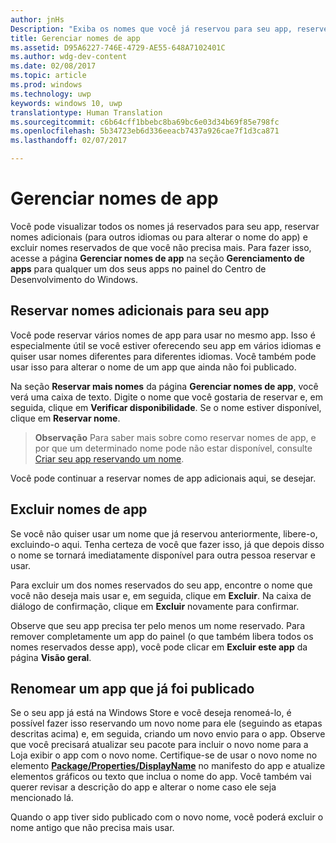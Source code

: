 ```yaml
---
author: jnHs
Description: "Exiba os nomes que você já reservou para seu app, reserve nomes adicionais (para outros idiomas ou para alterar o nome do app) e exclua nomes reservados de que você não precisa mais."
title: Gerenciar nomes de app
ms.assetid: D95A6227-746E-4729-AE55-648A7102401C
ms.author: wdg-dev-content
ms.date: 02/08/2017
ms.topic: article
ms.prod: windows
ms.technology: uwp
keywords: windows 10, uwp
translationtype: Human Translation
ms.sourcegitcommit: c6b64cff1bbebc8ba69bc6e03d34b69f85e798fc
ms.openlocfilehash: 5b34723eb6d336eeacb7437a926cae7f1d3ca871
ms.lasthandoff: 02/07/2017

---
```


# <a name="manage-app-names"></a>Gerenciar nomes de app


Você pode visualizar todos os nomes já reservados para seu app, reservar nomes adicionais (para outros idiomas ou para alterar o nome do app) e excluir nomes reservados de que você não precisa mais. Para fazer isso, acesse a página **Gerenciar nomes de app** na seção **Gerenciamento de apps** para qualquer um dos seus apps no painel do Centro de Desenvolvimento do Windows.

## <a name="reserve-additional-names-for-your-app"></a>Reservar nomes adicionais para seu app

Você pode reservar vários nomes de app para usar no mesmo app. Isso é especialmente útil se você estiver oferecendo seu app em vários idiomas e quiser usar nomes diferentes para diferentes idiomas. Você também pode usar isso para alterar o nome de um app que ainda não foi publicado.

Na seção **Reservar mais nomes** da página **Gerenciar nomes de app**, você verá uma caixa de texto. Digite o nome que você gostaria de reservar e, em seguida, clique em **Verificar disponibilidade**. Se o nome estiver disponível, clique em **Reservar nome**.

> **Observação**  Para saber mais sobre como reservar nomes de app, e por que um determinado nome pode não estar disponível, consulte [Criar seu app reservando um nome](create-your-app-by-reserving-a-name.md).

Você pode continuar a reservar nomes de app adicionais aqui, se desejar.

## <a name="delete-app-names"></a>Excluir nomes de app

Se você não quiser usar um nome que já reservou anteriormente, libere-o, excluindo-o aqui. Tenha certeza de você que fazer isso, já que depois disso o nome se tornará imediatamente disponível para outra pessoa reservar e usar.

Para excluir um dos nomes reservados do seu app, encontre o nome que você não deseja mais usar e, em seguida, clique em **Excluir**. Na caixa de diálogo de confirmação, clique em **Excluir** novamente para confirmar.

Observe que seu app precisa ter pelo menos um nome reservado. Para remover completamente um app do painel (o que também libera todos os nomes reservados desse app), você pode clicar em **Excluir este app** da página **Visão geral**.

## <a name="rename-an-app-that-has-already-been-published"></a>Renomear um app que já foi publicado

Se o seu app já está na Windows Store e você deseja renomeá-lo, é possível fazer isso reservando um novo nome para ele (seguindo as etapas descritas acima) e, em seguida, criando um novo envio para o app. Observe que você precisará atualizar seu pacote para incluir o novo nome para a Loja exibir o app com o novo nome. Certifique-se de usar o novo nome no elemento [**Package/Properties/DisplayName**](https://msdn.microsoft.com/library/windows/apps/dn423240) no manifesto do app e atualize elementos gráficos ou texto que inclua o nome do app. Você também vai querer revisar a descrição do app e alterar o nome caso ele seja mencionado lá.

Quando o app tiver sido publicado com o novo nome, você poderá excluir o nome antigo que não precisa mais usar.

 

 





